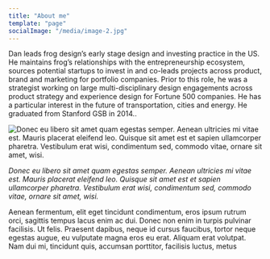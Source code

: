 ```yaml
---
title: "About me"
template: "page"
socialImage: "/media/image-2.jpg"
---
```


Dan leads frog design’s early stage design and investing practice in the US. He maintains frog’s relationships with the entrepreneurship ecosystem, sources potential startups to invest in and co-leads projects across product, brand and marketing for portfolio companies. Prior to this role, he was a strategist working on large multi-disciplinary design engagements across product strategy and experience design for Fortune 500 companies. He has a particular interest in the future of transportation, cities and energy. He graduated from Stanford GSB in 2014..

![Donec eu libero sit amet quam egestas semper. Aenean ultricies mi vitae est. Mauris placerat eleifend leo. Quisque sit amet est et sapien ullamcorper pharetra. Vestibulum erat wisi, condimentum sed, commodo vitae, ornare sit amet, wisi.](/media/DC-about.jpg)

*Donec eu libero sit amet quam egestas semper. Aenean ultricies mi vitae est. Mauris placerat eleifend leo. Quisque sit amet est et sapien ullamcorper pharetra. Vestibulum erat wisi, condimentum sed, commodo vitae, ornare sit amet, wisi.*

Aenean fermentum, elit eget tincidunt condimentum, eros ipsum rutrum orci, sagittis tempus lacus enim ac dui. Donec non enim in turpis pulvinar facilisis. Ut felis. Praesent dapibus, neque id cursus faucibus, tortor neque egestas augue, eu vulputate magna eros eu erat. Aliquam erat volutpat. Nam dui mi, tincidunt quis, accumsan porttitor, facilisis luctus, metus